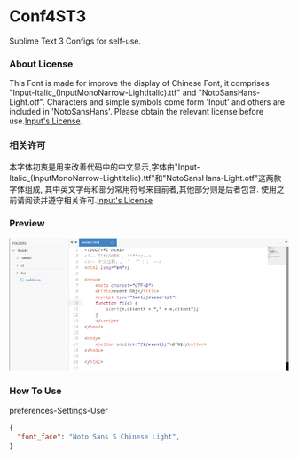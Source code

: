 # Conf4ST3
  Sublime Text 3 Configs for self-use.
### About License
This Font is made for improve the display of Chinese Font, it  comprises 
"Input-Italic_(InputMonoNarrow-LightItalic).ttf" and "NotoSansHans-Light.otf".
Characters and simple symbols come form 'Input' and others are included in 'NotoSansHans'.
Please obtain the relevant license before use.<a href="http://input.fontbureau.com/license/">Input's License</a>.
### **相关许可**
本字体初衷是用来改善代码中的中文显示,字体由"Input-Italic_(InputMonoNarrow-LightItalic).ttf"和"NotoSansHans-Light.otf"这两款字体组成,
其中英文字母和部分常用符号来自前者,其他部分则是后者包含.
使用之前请阅读并遵守相关许可.<a href="http://input.fontbureau.com/license/">Input's License</a> 
### Preview
![Preview](src/imgs/preview.jpg)
### How To Use
preferences-Settings-User
```json
{
  "font_face": "Noto Sans S Chinese Light",
}
```
